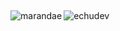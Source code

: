 <h2 align="left"></h2>
<p><img align="left" src="https://github-readme-stats.vercel.app/api/top-langs?username=echudev&show_icons=true&theme=tokyonight&hide_border=true&locale=en&layout=compact" alt="marandae" /></p>
<p><img align="center" src="https://github-readme-stats.vercel.app/api?username=echudev&show_icons=true&theme=tokyonight&hide_border=true&locale=en" alt="echudev" /></p>
